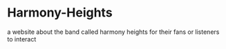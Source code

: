 # Harmony-Heights
a website about the band called harmony heights for their fans or listeners to interact
